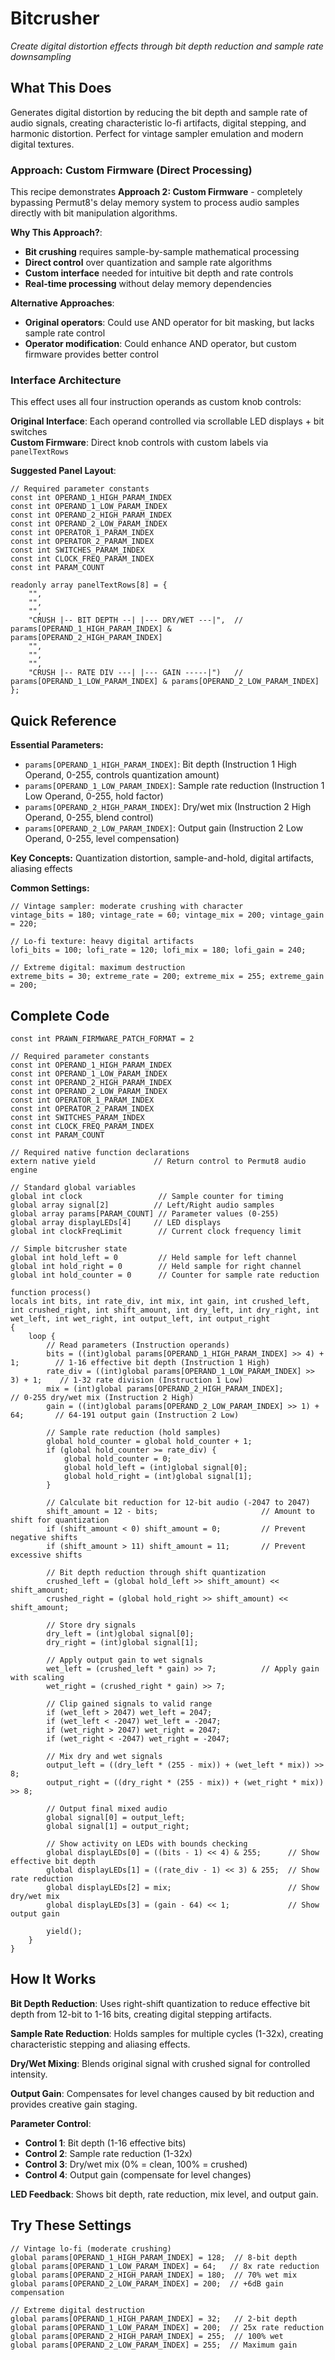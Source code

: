 # Bitcrusher

*Create digital distortion effects through bit depth reduction and sample rate downsampling*

## What This Does

Generates digital distortion by reducing the bit depth and sample rate of audio signals, creating characteristic lo-fi artifacts, digital stepping, and harmonic distortion. Perfect for vintage sampler emulation and modern digital textures.

### **Approach: Custom Firmware (Direct Processing)**

This recipe demonstrates **Approach 2: Custom Firmware** - completely bypassing Permut8's delay memory system to process audio samples directly with bit manipulation algorithms.

**Why This Approach?**:
- **Bit crushing** requires sample-by-sample mathematical processing
- **Direct control** over quantization and sample rate algorithms  
- **Custom interface** needed for intuitive bit depth and rate controls
- **Real-time processing** without delay memory dependencies

**Alternative Approaches**:
- **Original operators**: Could use AND operator for bit masking, but lacks sample rate control
- **Operator modification**: Could enhance AND operator, but custom firmware provides better control

### **Interface Architecture**

This effect uses all four instruction operands as custom knob controls:

**Original Interface**: Each operand controlled via scrollable LED displays + bit switches  
**Custom Firmware**: Direct knob controls with custom labels via `panelTextRows`

**Suggested Panel Layout**:
```impala
// Required parameter constants
const int OPERAND_1_HIGH_PARAM_INDEX
const int OPERAND_1_LOW_PARAM_INDEX
const int OPERAND_2_HIGH_PARAM_INDEX
const int OPERAND_2_LOW_PARAM_INDEX
const int OPERATOR_1_PARAM_INDEX
const int OPERATOR_2_PARAM_INDEX
const int SWITCHES_PARAM_INDEX
const int CLOCK_FREQ_PARAM_INDEX
const int PARAM_COUNT

readonly array panelTextRows[8] = {
    "",
    "",
    "",
    "CRUSH |-- BIT DEPTH --| |--- DRY/WET ---|",  // params[OPERAND_1_HIGH_PARAM_INDEX] & params[OPERAND_2_HIGH_PARAM_INDEX]
    "",
    "",
    "",
    "CRUSH |-- RATE DIV ---| |--- GAIN -----|")   // params[OPERAND_1_LOW_PARAM_INDEX] & params[OPERAND_2_LOW_PARAM_INDEX]
};

```

## Quick Reference

**Essential Parameters:**
- `params[OPERAND_1_HIGH_PARAM_INDEX]`: Bit depth (Instruction 1 High Operand, 0-255, controls quantization amount)
- `params[OPERAND_1_LOW_PARAM_INDEX]`: Sample rate reduction (Instruction 1 Low Operand, 0-255, hold factor) 
- `params[OPERAND_2_HIGH_PARAM_INDEX]`: Dry/wet mix (Instruction 2 High Operand, 0-255, blend control)
- `params[OPERAND_2_LOW_PARAM_INDEX]`: Output gain (Instruction 2 Low Operand, 0-255, level compensation)

**Key Concepts:** Quantization distortion, sample-and-hold, digital artifacts, aliasing effects

**Common Settings:**
```impala
// Vintage sampler: moderate crushing with character
vintage_bits = 180; vintage_rate = 60; vintage_mix = 200; vintage_gain = 220;

// Lo-fi texture: heavy digital artifacts
lofi_bits = 100; lofi_rate = 120; lofi_mix = 180; lofi_gain = 240;

// Extreme digital: maximum destruction
extreme_bits = 30; extreme_rate = 200; extreme_mix = 255; extreme_gain = 200;
```

## Complete Code

```impala
const int PRAWN_FIRMWARE_PATCH_FORMAT = 2

// Required parameter constants
const int OPERAND_1_HIGH_PARAM_INDEX
const int OPERAND_1_LOW_PARAM_INDEX
const int OPERAND_2_HIGH_PARAM_INDEX
const int OPERAND_2_LOW_PARAM_INDEX
const int OPERATOR_1_PARAM_INDEX
const int OPERATOR_2_PARAM_INDEX
const int SWITCHES_PARAM_INDEX
const int CLOCK_FREQ_PARAM_INDEX
const int PARAM_COUNT

// Required native function declarations
extern native yield             // Return control to Permut8 audio engine

// Standard global variables
global int clock                 // Sample counter for timing
global array signal[2]          // Left/Right audio samples
global array params[PARAM_COUNT] // Parameter values (0-255)
global array displayLEDs[4]     // LED displays
global int clockFreqLimit        // Current clock frequency limit

// Simple bitcrusher state
global int hold_left = 0         // Held sample for left channel
global int hold_right = 0        // Held sample for right channel
global int hold_counter = 0      // Counter for sample rate reduction

function process()
locals int bits, int rate_div, int mix, int gain, int crushed_left, int crushed_right, int shift_amount, int dry_left, int dry_right, int wet_left, int wet_right, int output_left, int output_right
{
    loop {
        // Read parameters (Instruction operands)
        bits = ((int)global params[OPERAND_1_HIGH_PARAM_INDEX] >> 4) + 1;        // 1-16 effective bit depth (Instruction 1 High)
        rate_div = ((int)global params[OPERAND_1_LOW_PARAM_INDEX] >> 3) + 1;    // 1-32 rate division (Instruction 1 Low)
        mix = (int)global params[OPERAND_2_HIGH_PARAM_INDEX];                    // 0-255 dry/wet mix (Instruction 2 High)
        gain = ((int)global params[OPERAND_2_LOW_PARAM_INDEX] >> 1) + 64;       // 64-191 output gain (Instruction 2 Low)
        
        // Sample rate reduction (hold samples)
        global hold_counter = global hold_counter + 1;
        if (global hold_counter >= rate_div) {
            global hold_counter = 0;
            global hold_left = (int)global signal[0];
            global hold_right = (int)global signal[1];
        }
        
        // Calculate bit reduction for 12-bit audio (-2047 to 2047)
        shift_amount = 12 - bits;                       // Amount to shift for quantization
        if (shift_amount < 0) shift_amount = 0;         // Prevent negative shifts
        if (shift_amount > 11) shift_amount = 11;       // Prevent excessive shifts
        
        // Bit depth reduction through shift quantization
        crushed_left = (global hold_left >> shift_amount) << shift_amount;
        crushed_right = (global hold_right >> shift_amount) << shift_amount;
        
        // Store dry signals
        dry_left = (int)global signal[0];
        dry_right = (int)global signal[1];
        
        // Apply output gain to wet signals
        wet_left = (crushed_left * gain) >> 7;          // Apply gain with scaling
        wet_right = (crushed_right * gain) >> 7;
        
        // Clip gained signals to valid range
        if (wet_left > 2047) wet_left = 2047;
        if (wet_left < -2047) wet_left = -2047;
        if (wet_right > 2047) wet_right = 2047;
        if (wet_right < -2047) wet_right = -2047;
        
        // Mix dry and wet signals
        output_left = ((dry_left * (255 - mix)) + (wet_left * mix)) >> 8;
        output_right = ((dry_right * (255 - mix)) + (wet_right * mix)) >> 8;
        
        // Output final mixed audio
        global signal[0] = output_left;
        global signal[1] = output_right;
        
        // Show activity on LEDs with bounds checking
        global displayLEDs[0] = ((bits - 1) << 4) & 255;      // Show effective bit depth
        global displayLEDs[1] = ((rate_div - 1) << 3) & 255;  // Show rate reduction
        global displayLEDs[2] = mix;                          // Show dry/wet mix
        global displayLEDs[3] = (gain - 64) << 1;             // Show output gain
        
        yield();
    }
}
```

## How It Works

**Bit Depth Reduction**: Uses right-shift quantization to reduce effective bit depth from 12-bit to 1-16 bits, creating digital stepping artifacts.

**Sample Rate Reduction**: Holds samples for multiple cycles (1-32x), creating characteristic stepping and aliasing effects.

**Dry/Wet Mixing**: Blends original signal with crushed signal for controlled intensity.

**Output Gain**: Compensates for level changes caused by bit reduction and provides creative gain staging.

**Parameter Control**:
- **Control 1**: Bit depth (1-16 effective bits) 
- **Control 2**: Sample rate reduction (1-32x)
- **Control 3**: Dry/wet mix (0% = clean, 100% = crushed)
- **Control 4**: Output gain (compensate for level changes)

**LED Feedback**: Shows bit depth, rate reduction, mix level, and output gain.

## Try These Settings

```impala
// Vintage lo-fi (moderate crushing)
global params[OPERAND_1_HIGH_PARAM_INDEX] = 128;  // 8-bit depth
global params[OPERAND_1_LOW_PARAM_INDEX] = 64;   // 8x rate reduction  
global params[OPERAND_2_HIGH_PARAM_INDEX] = 180;  // 70% wet mix
global params[OPERAND_2_LOW_PARAM_INDEX] = 200;  // +6dB gain compensation

// Extreme digital destruction  
global params[OPERAND_1_HIGH_PARAM_INDEX] = 32;   // 2-bit depth
global params[OPERAND_1_LOW_PARAM_INDEX] = 200;  // 25x rate reduction
global params[OPERAND_2_HIGH_PARAM_INDEX] = 255;  // 100% wet
global params[OPERAND_2_LOW_PARAM_INDEX] = 255;  // Maximum gain
```
